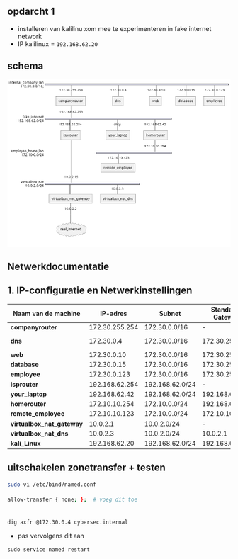 ## opdarcht 1

- installeren van kalilinu xom mee te experimenteren in fake internet network
- IP kalilinux = ```192.168.62.20```

## schema

![alt text](image.png)

## Netwerkdocumentatie

## 1. IP-configuratie en Netwerkinstellingen

| Naam van de machine        | IP-adres       | Subnet          | Standaard Gateway | DNS Server        | DHCP/Statisch |
| -------------------------- | -------------- | --------------- | ----------------- | ----------------- | ------------- |
| **companyrouter**          | 172.30.255.254 | 172.30.0.0/16   | -                 | -                 | Statisch      |
| **dns**                    | 172.30.0.4     | 172.30.0.0/16   | 172.30.255.254    | Zelf (172.30.0.4) | Statisch      |
| **web**                    | 172.30.0.10    | 172.30.0.0/16   | 172.30.255.254    | 172.30.0.4        | Statisch      |
| **database**               | 172.30.0.15    | 172.30.0.0/16   | 172.30.255.254    | 172.30.0.4        | Statisch      |
| **employee**               | 172.30.0.123   | 172.30.0.0/16   | 172.30.255.254    | 172.30.0.4        | Statisch      |
| **isprouter**              | 192.168.62.254 | 192.168.62.0/24 | -                 | -                 | Statisch      |
| **your_laptop**            | 192.168.62.42  | 192.168.62.0/24 | 192.168.62.254    | 192.168.62.253    | DHCP          |
| **homerouter**             | 172.10.10.254  | 172.10.0.0/24   | 192.168.62.254    | -                 | Statisch      |
| **remote_employee**        | 172.10.10.123  | 172.10.0.0/24   | 172.10.10.254     | 192.168.62.253    | Statisch      |
| **virtualbox_nat_gateway** | 10.0.2.1       | 10.0.2.0/24     | -                 | -                 | -             |
| **virtualbox_nat_dns**     | 10.0.2.3       | 10.0.2.0/24     | 10.0.2.1          | Zelf (10.0.2.3)   | Statisch      |
| **kali_Linux**             | 192.168.62.20  | 192.168.62.0/24 | 192.168.62.254    | 192.168.62.253    | Statisch      |

## uitschakelen zonetransfer + testen

```bash
sudo vi /etc/bind/named.conf

allow-transfer { none; };  # voeg dit toe


dig axfr @172.30.0.4 cybersec.internal

```

- pas vervolgens dit aan

```
sudo service named restart
```
